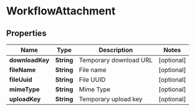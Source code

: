 
# WorkflowAttachment

## Properties
Name | Type | Description | Notes
------------ | ------------- | ------------- | -------------
**downloadKey** | **String** | Temporary download URL |  [optional]
**fileName** | **String** | File name |  [optional]
**fileUuid** | **String** | File UUID |  [optional]
**mimeType** | **String** | Mime Type |  [optional]
**uploadKey** | **String** | Temporary upload key |  [optional]



